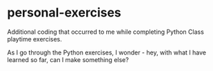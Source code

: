 personal-exercises
==================

Additional coding that occurred to me while completing Python Class playtime exercises.

As I go through the Python exercises, I wonder - hey, with what I have learned so far, can I make something else?
